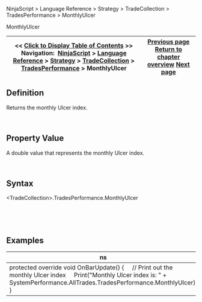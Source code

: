 ﻿


NinjaScript \> Language Reference \> Strategy \> TradeCollection \> TradesPerformance \> MonthlyUlcer






















MonthlyUlcer







| \<\< [Click to Display Table of Contents](monthlyulcer.md) \>\> **Navigation:**     [NinjaScript](ninjascript.md) \> [Language Reference](language_reference_wip.md) \> [Strategy](strategy.md) \> [TradeCollection](tradecollection.md) \> [TradesPerformance](tradesperformance.md) \> MonthlyUlcer | [Previous page](monthlystddev.md) [Return to chapter overview](tradesperformance.md) [Next page](netprofit.md) |
| --- | --- |











## Definition


Returns the monthly Ulcer index.


 


## Property Value


A double value that represents the monthly Ulcer index.


 


## Syntax
\<TradeCollection\>.TradesPerformance.MonthlyUlcer


 


 


## 


## Examples




| ns |
| --- |
| protected override void OnBarUpdate() {      // Print out the monthly Ulcer index      Print("Monthly Ulcer index is: " \+ SystemPerformance.AllTrades.TradesPerformance.MonthlyUlcer); } |









